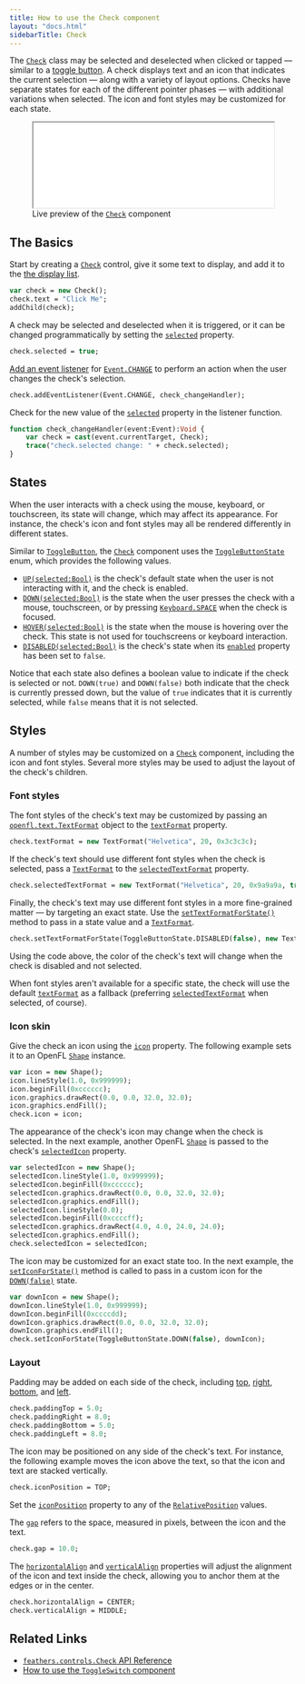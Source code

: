 ```yaml
---
title: How to use the Check component
layout: "docs.html"
sidebarTitle: Check
---
```


The [`Check`](https://api.feathersui.com/current/feathers/controls/Check.html) class may be selected and deselected when clicked or tapped — similar to a [toggle button](toggle-button.md). A check displays text and an icon that indicates the current selection — along with a variety of layout options. Checks have separate states for each of the different pointer phases — with additional variations when selected. The icon and font styles may be customized for each state.

<figure>
<iframe src="/learn/haxe-openfl/samples/check.html" width="100%" height="150"></iframe>
<figcaption>Live preview of the <a href="https://api.feathersui.com/current/feathers/controls/Check.html"><code>Check</code></a> component</figcaption>
</figure>

## The Basics

Start by creating a [`Check`](https://api.feathersui.com/current/feathers/controls/Check.html) control, give it some text to display, and add it to the [the display list](https://books.openfl.org/openfl-developers-guide/display-programming/basics-of-display-programming.html).

```haxe
var check = new Check();
check.text = "Click Me";
addChild(check);
```

A check may be selected and deselected when it is triggered, or it can be changed programmatically by setting the [`selected`](https://api.feathersui.com/current/feathers/controls/ToggleButton.html#selected) property.

```haxe
check.selected = true;
```

[Add an event listener](https://books.openfl.org/openfl-developers-guide/handling-events/basics-of-handling-events.html) for [`Event.CHANGE`](https://api.openfl.org/openfl/events/Event.html#CHANGE) to perform an action when the user changes the check's selection.

```haxe
check.addEventListener(Event.CHANGE, check_changeHandler);
```

Check for the new value of the [`selected`](https://api.feathersui.com/current/feathers/controls/ToggleButton.html#selected) property in the listener function.

```haxe
function check_changeHandler(event:Event):Void {
    var check = cast(event.currentTarget, Check);
    trace("check.selected change: " + check.selected);
}
```

## States

When the user interacts with a check using the mouse, keyboard, or touchscreen, its state will change, which may affect its appearance. For instance, the check's icon and font styles may all be rendered differently in different states.

Similar to [`ToggleButton`](./toggle-button.md), the [`Check`](https://api.feathersui.com/current/feathers/controls/Check.html) component uses the [`ToggleButtonState`](https://api.feathersui.com/current/feathers/controls/ToggleButtonState.html) enum, which provides the following values.

- [`UP(selected:Bool)`](https://api.feathersui.com/current/feathers/controls/ToggleButtonState.html#UP) is the check's default state when the user is not interacting with it, and the check is enabled.
- [`DOWN(selected:Bool)`](https://api.feathersui.com/current/feathers/controls/ToggleButtonState.html#DOWN) is the state when the user presses the check with a mouse, touchscreen, or by pressing [`Keyboard.SPACE`](https://api.openfl.org/openfl/ui/Keyboard.html#SPACE) when the check is focused.
- [`HOVER(selected:Bool)`](https://api.feathersui.com/current/feathers/controls/ToggleButtonState.html#HOVER) is the state when the mouse is hovering over the check. This state is not used for touchscreens or keyboard interaction.
- [`DISABLED(selected:Bool)`](https://api.feathersui.com/current/feathers/controls/ToggleButtonState.html#DISABLED) is the check's state when its [`enabled`](https://api.feathersui.com/current/feathers/core/IUIControl.html#enabled) property has been set to `false`.

Notice that each state also defines a boolean value to indicate if the check is selected or not. `DOWN(true)` and `DOWN(false)` both indicate that the check is currently pressed down, but the value of `true` indicates that it is currently selected, while `false` means that it is not selected.

## Styles

A number of styles may be customized on a [`Check`](https://api.feathersui.com/current/feathers/controls/Check.html) component, including the icon and font styles. Several more styles may be used to adjust the layout of the check's children.

### Font styles

The font styles of the check's text may be customized by passing an [`openfl.text.TextFormat`](https://api.openfl.org/openfl/text/TextFormat.html) object to the [`textFormat`](https://api.feathersui.com/current/feathers/controls/ToggleButton.html#textFormat) property.

```haxe
check.textFormat = new TextFormat("Helvetica", 20, 0x3c3c3c);
```

If the check's text should use different font styles when the check is selected, pass a [`TextFormat`](https://api.openfl.org/openfl/text/TextFormat.html) to the [`selectedTextFormat`](https://api.feathersui.com/current/feathers/controls/ToggleButton.html#selectedTextFormat) property.

```haxe
check.selectedTextFormat = new TextFormat("Helvetica", 20, 0x9a9a9a, true);
```

Finally, the check's text may use different font styles in a more fine-grained matter — by targeting an exact state. Use the [`setTextFormatForState()`](https://api.feathersui.com/current/feathers/controls/ToggleButton.html#setTextFormatForState) method to pass in a state value and a [`TextFormat`](https://api.openfl.org/openfl/text/TextFormat.html).

```haxe
check.setTextFormatForState(ToggleButtonState.DISABLED(false), new TextFormat("Helvetica", 20, 0xcc0000));
```

Using the code above, the color of the check's text will change when the check is disabled and not selected.

When font styles aren't available for a specific state, the check will use the default [`textFormat`](https://api.feathersui.com/current/feathers/controls/ToggleButton.html#textFormat) as a fallback (preferring [`selectedTextFormat`](https://api.feathersui.com/current/feathers/controls/ToggleButton.html#selectedTextFormat) when selected, of course).

### Icon skin

Give the check an icon using the [`icon`](https://api.feathersui.com/current/feathers/controls/ToggleButton.html#icon) property. The following example sets it to an OpenFL [`Shape`](https://api.openfl.org/openfl/display/Shape.html) instance.

```haxe
var icon = new Shape();
icon.lineStyle(1.0, 0x999999);
icon.beginFill(0xcccccc);
icon.graphics.drawRect(0.0, 0.0, 32.0, 32.0);
icon.graphics.endFill();
check.icon = icon;
```

The appearance of the check's icon may change when the check is selected. In the next example, another OpenFL [`Shape`](https://api.openfl.org/openfl/display/Shape.html) is passed to the check's [`selectedIcon`](https://api.feathersui.com/current/feathers/controls/ToggleButton.html#selectedIcon) property.

```haxe
var selectedIcon = new Shape();
selectedIcon.lineStyle(1.0, 0x999999);
selectedIcon.beginFill(0xcccccc);
selectedIcon.graphics.drawRect(0.0, 0.0, 32.0, 32.0);
selectedIcon.graphics.endFill();
selectedIcon.lineStyle(0.0);
selectedIcon.beginFill(0xccccff);
selectedIcon.graphics.drawRect(4.0, 4.0, 24.0, 24.0);
selectedIcon.graphics.endFill();
check.selectedIcon = selectedIcon;
```

The icon may be customized for an exact state too. In the next example, the [`setIconForState()`](https://api.feathersui.com/current/feathers/controls/ToggleButton.html#setIconForState) method is called to pass in a custom icon for the [`DOWN(false)`](https://api.feathersui.com/current/feathers/controls/ToggleButtonState.html#DOWN) state.

```haxe
var downIcon = new Shape();
downIcon.lineStyle(1.0, 0x999999);
downIcon.beginFill(0xccccdd);
downIcon.graphics.drawRect(0.0, 0.0, 32.0, 32.0);
downIcon.graphics.endFill();
check.setIconForState(ToggleButtonState.DOWN(false), downIcon);
```

### Layout

Padding may be added on each side of the check, including [top](https://api.feathersui.com/current/feathers/controls/ToggleButton.html#paddingTop), [right](https://api.feathersui.com/current/feathers/controls/ToggleButton.html#paddingRight), [bottom](https://api.feathersui.com/current/feathers/controls/ToggleButton.html#paddingBottom), and [left](https://api.feathersui.com/current/feathers/controls/ToggleButton.html#paddingLeft).

```haxe
check.paddingTop = 5.0;
check.paddingRight = 8.0;
check.paddingBottom = 5.0;
check.paddingLeft = 8.0;
```

The icon may be positioned on any side of the check's text. For instance, the following example moves the icon above the text, so that the icon and text are stacked vertically.

```haxe
check.iconPosition = TOP;
```

Set the [`iconPosition`](https://api.feathersui.com/current/feathers/controls/ToggleButton.html#iconPosition) property to any of the [`RelativePosition`](https://api.feathersui.com/current/feathers/layout/RelativePosition.html) values.

The [`gap`](https://api.feathersui.com/current/feathers/controls/ToggleButton.html#gap) refers to the space, measured in pixels, between the icon and the text.

```haxe
check.gap = 10.0;
```

The [`horizontalAlign`](https://api.feathersui.com/current/feathers/controls/ToggleButton.html#horizontalAlign) and [`verticalAlign`](https://api.feathersui.com/current/feathers/controls/ToggleButton.html#verticalAlign) properties will adjust the alignment of the icon and text inside the check, allowing you to anchor them at the edges or in the center.

```haxe
check.horizontalAlign = CENTER;
check.verticalAlign = MIDDLE;
```

## Related Links

- [`feathers.controls.Check` API Reference](https://api.feathersui.com/current/feathers/controls/Check.html)
- [How to use the `ToggleSwitch` component](./toggle-switch.md)
